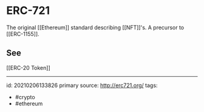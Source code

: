 # ERC-721
The original [[Ethereum]] standard describing [[NFT]]'s. A precursor to [[ERC-1155]].


## See
[[ERC-20 Token]]


---

id: 20210206133826
primary source: http://erc721.org/
tags:
- #crypto 
- #ethereum 

